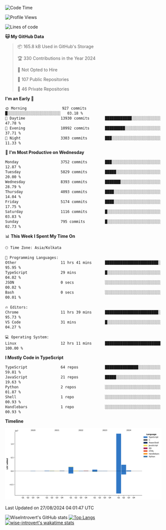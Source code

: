 <!--START_SECTION:waka-->
![Code Time](http://img.shields.io/badge/Code%20Time-1%2C546%20hrs%2010%20mins-blue)

![Profile Views](http://img.shields.io/badge/Profile%20Views-0-blue)

![Lines of code](https://img.shields.io/badge/From%20Hello%20World%20I%27ve%20Written-19.0%20million%20lines%20of%20code-blue)

**🐱 My GitHub Data** 

> 📦 165.8 kB Used in GitHub's Storage 
 > 
> 🏆 330 Contributions in the Year 2024
 > 
> 🚫 Not Opted to Hire
 > 
> 📜 107 Public Repositories 
 > 
> 🔑 46 Private Repositories 
 > 
**I'm an Early 🐤** 

```text
🌞 Morning                927 commits         █░░░░░░░░░░░░░░░░░░░░░░░░   03.18 % 
🌆 Daytime                13930 commits       ████████████░░░░░░░░░░░░░   47.78 % 
🌃 Evening                10992 commits       █████████░░░░░░░░░░░░░░░░   37.71 % 
🌙 Night                  3303 commits        ███░░░░░░░░░░░░░░░░░░░░░░   11.33 % 
```
📅 **I'm Most Productive on Wednesday** 

```text
Monday                   3752 commits        ███░░░░░░░░░░░░░░░░░░░░░░   12.87 % 
Tuesday                  5829 commits        █████░░░░░░░░░░░░░░░░░░░░   20.00 % 
Wednesday                8393 commits        ███████░░░░░░░░░░░░░░░░░░   28.79 % 
Thursday                 4093 commits        ████░░░░░░░░░░░░░░░░░░░░░   14.04 % 
Friday                   5174 commits        ████░░░░░░░░░░░░░░░░░░░░░   17.75 % 
Saturday                 1116 commits        █░░░░░░░░░░░░░░░░░░░░░░░░   03.83 % 
Sunday                   795 commits         █░░░░░░░░░░░░░░░░░░░░░░░░   02.73 % 
```


📊 **This Week I Spent My Time On** 

```text
🕑︎ Time Zone: Asia/Kolkata

💬 Programming Languages: 
Other                    11 hrs 41 mins      ████████████████████████░   95.95 % 
TypeScript               29 mins             █░░░░░░░░░░░░░░░░░░░░░░░░   04.02 % 
JSON                     0 secs              ░░░░░░░░░░░░░░░░░░░░░░░░░   00.02 % 
Bash                     0 secs              ░░░░░░░░░░░░░░░░░░░░░░░░░   00.01 % 

🔥 Editors: 
Chrome                   11 hrs 39 mins      ████████████████████████░   95.73 % 
VS Code                  31 mins             █░░░░░░░░░░░░░░░░░░░░░░░░   04.27 % 

💻 Operating System: 
Linux                    12 hrs 11 mins      █████████████████████████   100.00 % 
```

**I Mostly Code in TypeScript** 

```text
TypeScript               64 repos            ███████████████░░░░░░░░░░   59.81 % 
JavaScript               21 repos            █████░░░░░░░░░░░░░░░░░░░░   19.63 % 
Python                   2 repos             ░░░░░░░░░░░░░░░░░░░░░░░░░   01.87 % 
Shell                    1 repo              ░░░░░░░░░░░░░░░░░░░░░░░░░   00.93 % 
Handlebars               1 repo              ░░░░░░░░░░░░░░░░░░░░░░░░░   00.93 % 
```



**Timeline**

![Lines of Code chart](https://raw.githubusercontent.com/wise-introvert/wise-introvert/master/assets/bar_graph.png)


 Last Updated on 27/08/2024 04:01:47 UTC
<!--END_SECTION:waka-->

![WiseIntrovert's GitHub stats](https://github-readme-stats.vercel.app/api?username=wise-introvert&count_private=true&show_icons=true)
[![Top Langs](https://github-readme-stats.vercel.app/api/top-langs/?username=wise-introvert&langs_count=10)](https://github.com/anuraghazra/github-readme-stats)
[![wise-introvert's wakatime stats](https://github-readme-stats.vercel.app/api/wakatime?username=wiseintrovert)](https://github.com/anuraghazra/github-readme-stats)
